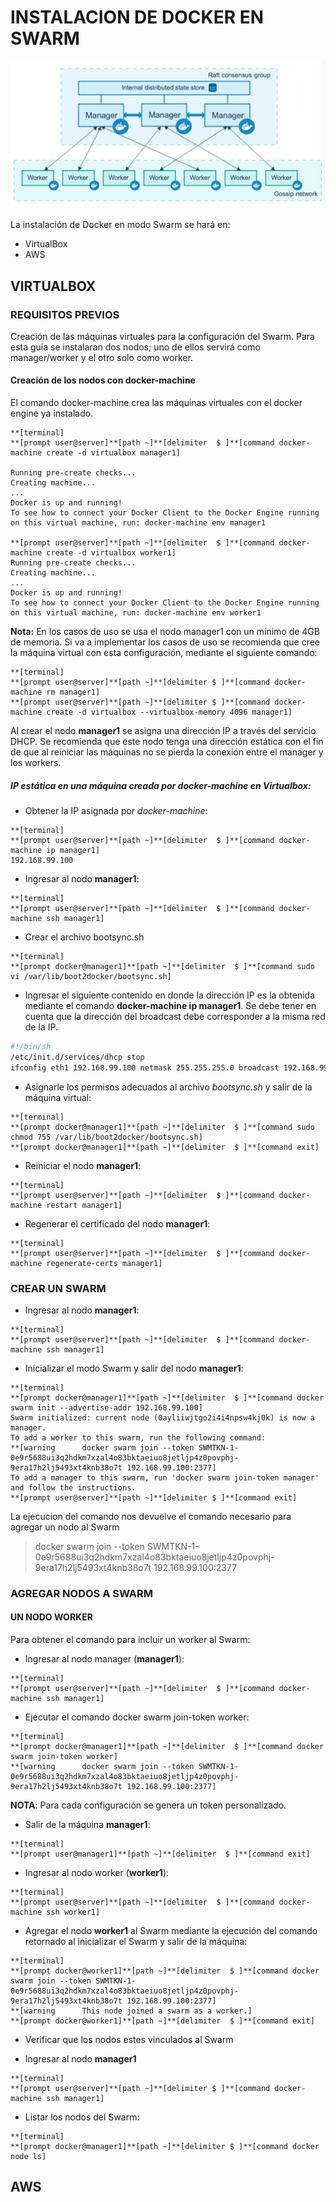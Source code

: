 # INSTALACION DE DOCKER EN SWARM

![](/assets/swarm-diagram.png)

La instalación de Docker en modo Swarm se hará en:

* VirtualBox
* AWS

## VIRTUALBOX

### REQUISITOS PREVIOS

Creación de las máquinas virtuales para la configuración del Swarm. Para esta guía se instalaran dos nodos; uno de ellos servirá como manager/worker y el otro solo como worker.

#### Creación de los nodos con docker-machine

El comando docker-machine crea las máquinas virtuales con el docker engine ya instalado.


```
**[terminal]
**[prompt user@server]**[path ~]**[delimiter  $ ]**[command docker-machine create -d virtualbox manager1]

Running pre-create checks...
Creating machine...
...
Docker is up and running!
To see how to connect your Docker Client to the Docker Engine running on this virtual machine, run: docker-machine env manager1

**[prompt user@server]**[path ~]**[delimiter  $ ]**[command docker-machine create -d virtualbox worker1]
Running pre-create checks...
Creating machine...
...
Docker is up and running!
To see how to connect your Docker Client to the Docker Engine running on this virtual machine, run: docker-machine env worker1
```

**Nota:** En los casos de uso se usa el nodo manager1 con un mínimo de 4GB de memoria. Si va a implementar los casos de uso se recomienda que cree la máquina virtual con esta configuración, mediante el siguiente comando:

  ```
  **[terminal]
  **[prompt user@server]**[path ~]**[delimiter $ ]**[command docker-machine rm manager1]
  **[prompt user@server]**[path ~]**[delimiter $ ]**[command docker-machine create -d virtualbox --virtualbox-memory 4096 manager1]
  ```

Al crear el nodo **manager1** se asigna una dirección IP a través del servicio DHCP. Se recomienda que este nodo tenga una dirección estática con el fin de que al reiniciar las máquinas no se pierda la conexión entre el manager y los workers.

##### IP estática en una máquina creada por _docker-machine_ en Virtualbox:

* Obtener la IP asignada por _docker-machine_:

 ```
**[terminal]
**[prompt user@server]**[path ~]**[delimiter  $ ]**[command docker-machine ip manager1]
192.168.99.100
```

* Ingresar al nodo **manager1**:

 ```
**[terminal]
**[prompt user@server]**[path ~]**[delimiter  $ ]**[command docker-machine ssh manager1]
```

* Crear el archivo bootsync.sh

 ```
**[terminal]
**[prompt docker@manager1]**[path ~]**[delimiter  $ ]**[command sudo vi /var/lib/boot2docker/bootsync.sh]
```

* Ingresar el siguiente contenido en donde la dirección IP es la obtenida mediante el comando **docker-machine ip manager1**. Se debe tener en cuenta que la dirección del broadcast debe corresponder a la misma red de la IP.

 ```bash
#!/bin/sh
/etc/init.d/services/dhcp stop
ifconfig eth1 192.168.99.100 netmask 255.255.255.0 broadcast 192.168.99.255 up
```

* Asignarle los permisos adecuados al archivo _bootsync.sh_ y salir de la máquina virtual:

 ```
**[terminal]
**[prompt docker@manager1]**[path ~]**[delimiter  $ ]**[command sudo chmod 755 /var/lib/boot2docker/bootsync.sh]
**[prompt docker@manager1]**[path ~]**[delimiter  $ ]**[command exit]
```

* Reiniciar el nodo **manager1**:

 ```
**[terminal]
**[prompt user@server]**[path ~]**[delimiter  $ ]**[command docker-machine restart manager1]
```

* Regenerar el certificado del nodo **manager1**:

 ```
**[terminal]
**[prompt user@server]**[path ~]**[delimiter  $ ]**[command docker-machine regenerate-certs manager1]
```

### CREAR UN SWARM

* Ingresar al nodo **manager1**:

 ```
**[terminal]
**[prompt user@server]**[path ~]**[delimiter  $ ]**[command docker-machine ssh manager1]
```

* Inicializar el modo Swarm y salir del nodo **manager1**:

 ```
**[terminal]
**[prompt docker@manager1]**[path ~]**[delimiter  $ ]**[command docker swarm init --advertise-addr 192.168.99.100]
Swarm initialized: current node (0ayliiwjtgo2i4i4npsw4kj0k) is now a manager.
To add a worker to this swarm, run the following command:
**[warning      docker swarm join --token SWMTKN-1-0e9r5688ui3q2hdkm7xzal4o83bktaeiuo8jetljp4z0povphj-9era17h2lj5493xt4knb38o7t 192.168.99.100:2377]
To add a manager to this swarm, run 'docker swarm join-token manager' and follow the instructions.
**[prompt user@server]**[path ~]**[delimiter $ ]**[command exit]
```

La ejecucion del comando nos devuelve el comando necesario para agregar un nodo al Swarm

> docker swarm join --token SWMTKN-1-0e9r5688ui3q2hdkm7xzal4o83bktaeiuo8jetljp4z0povphj-9era17h2lj5493xt4knb38o7t 192.168.99.100:2377

### AGREGAR NODOS A SWARM

#### UN NODO WORKER

Para obtener el comando para incluir un worker al Swarm:

* Ingresar al nodo manager \(**manager1**\):

 ```
**[terminal]
**[prompt user@server]**[path ~]**[delimiter  $ ]**[command docker-machine ssh manager1]
```

* Ejecutar el comando docker swarm join-token worker:

 ```
**[terminal]
**[prompt docker@manager1]**[path ~]**[delimiter  $ ]**[command docker swarm join-token worker]
**[warning      docker swarm join --token SWMTKN-1-0e9r5688ui3q2hdkm7xzal4o83bktaeiuo8jetljp4z0povphj-9era17h2lj5493xt4knb38o7t 192.168.99.100:2377]
```

 **NOTA**: Para cada configuración se genera un token personalizado.

* Salir de la máquina **manager1**:

 ```
**[terminal]
**[prompt user@manager1]**[path ~]**[delimiter  $ ]**[command exit]
```

* Ingresar al nodo worker \(**worker1**\):

 ```
**[terminal]
**[prompt user@server]**[path ~]**[delimiter  $ ]**[command docker-machine ssh worker1]
```

* Agregar el nodo **worker1** al Swarm mediante la ejecución del comando retornado al inicializar el Swarm y salir de la máquina:

 ```
**[terminal]
**[prompt docker@worker1]**[path ~]**[delimiter  $ ]**[command docker swarm join --token SWMTKN-1-0e9r5688ui3q2hdkm7xzal4o83bktaeiuo8jetljp4z0povphj-9era17h2lj5493xt4knb38o7t 192.168.99.100:2377]
**[warning      This node joined a swarm as a worker.]
**[prompt docker@worker1]**[path ~]**[delimiter  $ ]**[command exit]
```

* Verificar que los nodos estes vinculados al Swarm

 * Ingresar al nodo **manager1**
  ```
 **[terminal]
**[prompt user@server]**[path ~]**[delimiter $ ]**[command docker-machine ssh manager1]
```

 * Listar los nodos del Swarm:
 ```
 **[terminal]
**[prompt docker@manager1]**[path ~]**[delimiter $ ]**[command docker node ls]
```

## AWS



